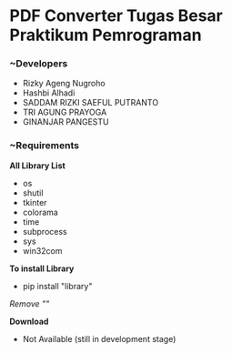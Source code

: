 # PDF Converter Tugas Besar Praktikum Pemrograman

### ~Developers
- Rizky Ageng Nugroho
- Hashbi Alhadi
- SADDAM RIZKI SAEFUL PUTRANTO
- TRI AGUNG PRAYOGA
- GINANJAR PANGESTU

### ~Requirements
**All Library List**
- os
- shutil
- tkinter
- colorama
- time
- subprocess
- sys
- win32com

**To install Library**
- pip install "library"

*Remove ""*

**Download**
- Not Available (still in development stage)
